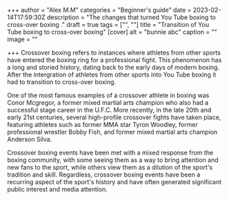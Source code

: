 +++
author = "Alex M.M"
categories = "Beginner's guide"
date = 2023-02-14T17:59:30Z
description = "The changes that turned You Tube boxing to cross-over boxing ."
draft = true
tags = ["", ""]
title = "Transition of You Tube boxing to cross-over boxing"
[cover]
alt = "bunnie abc"
caption = ""
image = ""

+++
Crossover boxing refers to instances where athletes from other sports have entered the boxing ring for a professional fight. This phenomenon has a long and storied history, dating back to the early days of modern boxing. After the intergration of athletes from other sports into You Tube boxing it had to transition to cross-over boxing.

One of the most famous examples of a crossover athlete in boxing was Conor Mcgregor, a former mixed martial arts champion who also had a successful stage career in the U.F.C. More recently, in the late 20th and early 21st centuries, several high-profile crossover fights have taken place, featuring athletes such as former MMA star Tyron Woodley, former professional wrestler Bobby Fish, and former mixed martial arts champion Anderson Silva.

Crossover boxing events have been met with a mixed response from the boxing community, with some seeing them as a way to bring attention and new fans to the sport, while others view them as a dilution of the sport's tradition and skill. Regardless, crossover boxing events have been a recurring aspect of the sport's history and have often generated significant public interest and media attention.